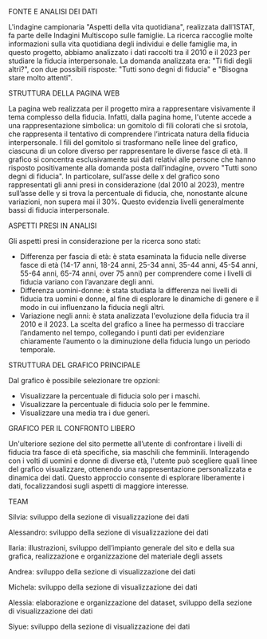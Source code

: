 FONTE E ANALISI DEI DATI

L'indagine campionaria "Aspetti della vita quotidiana", realizzata dall'ISTAT, fa parte delle Indagini Multiscopo sulle famiglie. La ricerca raccoglie molte informazioni sulla vita quotidiana degli individui e delle famiglie ma, in questo progetto, abbiamo analizzato i dati raccolti tra il 2010 e il 2023 per studiare la fiducia interpersonale.
La domanda analizzata era: "Ti fidi degli altri?", con due possibili risposte: "Tutti sono degni di fiducia" e "Bisogna stare molto attenti". 


STRUTTURA DELLA PAGINA WEB

La pagina web realizzata per il progetto mira a rappresentare visivamente il tema complesso della fiducia. Infatti, dalla pagina home, l'utente accede a una rappresentazione simbolica: un gomitolo di fili colorati che si srotola, che rappresenta il tentativo di comprendere l’intricata natura della fiducia interpersonale. I fili del gomitolo si trasformano nelle linee del grafico, ciascuna di un colore diverso per rappresentare le diverse fasce di età. Il grafico si concentra esclusivamente sui dati relativi alle persone che hanno risposto positivamente alla domanda posta dall’indagine, ovvero "Tutti sono degni di fiducia".
In particolare, sull’asse delle x del grafico sono rappresentati gli anni presi in considerazione (dal 2010 al 2023), mentre sull’asse delle y si trova la percentuale di fiducia, che, nonostante alcune variazioni, non supera mai il 30%. Questo evidenzia livelli generalmente bassi di fiducia interpersonale.


ASPETTI PRESI IN ANALISI

Gli aspetti presi in considerazione per la ricerca sono stati:
- Differenza per fascia di età: è stata esaminata la fiducia nelle diverse fasce di età (14-17 anni, 18-24 anni, 25-34 anni, 35-44 anni, 45-54 anni, 55-64 anni, 65-74 anni, over 75 anni) per comprendere come i livelli di fiducia variano con l’avanzare degli anni.
- Differenza uomini-donne: è stata studiata la differenza nei livelli di fiducia tra uomini e donne, al fine di esplorare le dinamiche di genere e il modo in cui influenzano la fiducia negli altri.
- Variazione negli anni: è stata analizzata l'evoluzione della fiducia tra il 2010 e il 2023. La scelta del grafico a linee ha permesso di tracciare l’andamento nel tempo, collegando i punti dati per evidenziare chiaramente l’aumento o la diminuzione della fiducia lungo un periodo temporale.


STRUTTURA DEL GRAFICO PRINCIPALE

Dal grafico è possibile selezionare tre opzioni:
- Visualizzare la percentuale di fiducia solo per i maschi.
- Visualizzare la percentuale di fiducia solo per le femmine.
- Visualizzare una media tra i due generi.


GRAFICO PER IL CONFRONTO LIBERO  

Un'ulteriore sezione del sito permette all’utente di confrontare i livelli di fiducia tra fasce di età specifiche, sia maschili che femminili. Interagendo con i volti di uomini e donne di diverse età, l'utente può scegliere quali linee del grafico visualizzare, ottenendo una rappresentazione personalizzata e dinamica dei dati. Questo approccio consente di esplorare liberamente i dati, focalizzandosi sugli aspetti di maggiore interesse.


TEAM 

Silvia: sviluppo della sezione di visualizzazione dei dati 

Alessandro: sviluppo della sezione di visualizzazione dei dati 

Ilaria: illustrazioni, sviluppo dell’impianto generale del sito e della sua grafica, realizzazione e organizzazione del materiale degli assets 

Andrea: sviluppo della sezione di visualizzazione dei dati 

Michela: sviluppo della sezione di visualizzazione dei dati 

Alessia: elaborazione e organizzazione del dataset, sviluppo della sezione di visualizzazione dei dati 

Siyue: sviluppo della sezione di visualizzazione dei dati 

